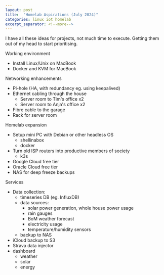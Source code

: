 ```yaml
---
layout: post
title:  "Homelab Aspirations (July 2024)"
categories: linux iot homelab 
excerpt_separator: <!--more-->
---
```


I have all these ideas for projects, not much time to execute. Getting them out of my head to start prioritising.
<!--more-->

Working environment

- Install Linux/Unix on MacBook
- Docker and KVM for MacBook

Networking enhancements

- Pi-hole (HA, with redundancy eg. using keepalived)
- Ethernet cabling through the house
  - Server room to Tim's office x2
  - Server room to Anja's office x2
- Fibre cable to the garage
- Rack for server room

Homelab expansion

- Setup mini PC with Debian or other headless OS
  - shellinabox
  - docker
- Turn old ISP routers into productive members of society
  - k3s
- Google Cloud free tier
- Oracle Cloud free tier
- NAS for deep freeze backups

Services

- Data collection:
  - timeseries DB (eg. InfluxDB)
  - data sources:
    - solar power generation, whole house power usage
    - rain gauges
    - BoM weather forecast
    - electricity usage
    - temperature/humidity sensors
  - backup to NAS
- iCloud backup to S3
- Strava data injector
- dashboard
  - weather
  - solar
  - energy
